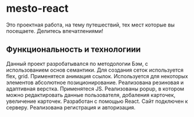 # mesto-react
Это проектная работа, на тему путешествий, тех мест которые вы посещаете. Делитесь впечатлениями!
## Функциональность и технологиии
  Данный проект разробатывался по методологии Бэм, с использованием основ семантики.
  Для создания сеток используется flex, grid.
  Применятеся анимация ссылок.
  Используется для некоторых элементов абсолютное позиционирование.
  Реализована резиновая и адаптивная верстка.
  Применятеся JS.
  Реализованы popup, в котором можно редактировать данные пользователя, добаления карточек, увеличение карточек.
  Разработан с помощью React.
  Сайт подключен к серверу.
  Реализована регистрация и авторизация.
